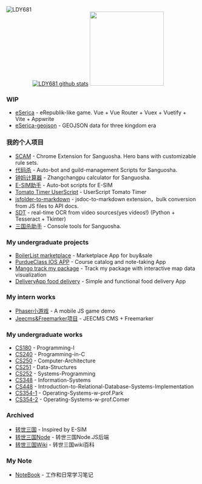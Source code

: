 

<img align="left" src="http://ww1.sinaimg.cn/large/006vZSEGgy1gh80xum1u5j304405s3zs.jpg" alt="LDY681"/>

[![LDY681 github stats](https://github-readme-stats.vercel.app/api?username=LDY681&count_private=true)](https://github.com/LDY681)
<img style="height: 195px;" src="https://github-readme-stats.vercel.app/api/top-langs/?username=LDY681&langs_count=10&layout=compact&custom_title=%22Dayu%20Liu%27s%20Most%20Used%20Languages%22" alt="">

### WIP
- [eSerica](https://github.com/eSericaLab/eSerica) - eRepublik-like game. Vue + Vue Router + Vuex + Vuetify + Vite + Appwrite
- [eSerica-geojson](https://github.com/eSericaLab/eSerica-geojson) - GEOJSON data for three kingdom era

### 我的个人项目
- [SCAM](https://github.com/suanguosha/SCAM) - Chrome Extension for Sanguosha. Hero bans with customizable rule sets.
- [代码杀](https://github.com/LDY681/sgs_scripts) - Auto-bot and guild-management Scripts for Sanguosha.
- [钟妈计算器](https://github.com/LDY681/zhongma-calc) - Zhangchangpu calculator for Sanguosha.
- [E-SIM助手](https://github.com/LDY681/e-sim-zhushou-dev) - Auto-bot scripts for E-SIM
- [Tomato Timer UserScript](https://github.com/LDY681/Tomato-Timer-UserScript) - UserScript Tomato Timer
- [jsfolder-to-markdown](https://github.com/LDY681/jsfolder-to-markdown) - jsdoc-to-markdown extension，bulk conversion from JS files to API docs.
- [SDT](https://github.com/LDY681/Sanguosha-Decker-Tracker) - real-time OCR from video sources(yes videos!) (Python + Tesseract + Tkinter)
- [三国杀助手](https://github.com/LDY681/sgs_zhushou) - Console tools for Sanguosha.

### My undergraduate projects
- [BoilerList marketplace](https://github.com/LDY681/BoilerList) - Marketplace App for buy&sale
- [PurdueClass IOS APP](https://github.com/LDY681/PurdueClass) - Course catalog and note-taking App
- [Mango track my package](https://github.com/LDY681/Mango) - Track my package with interactive map data visualization
- [DeliveryApp food delivery](https://github.com/LDY681/Delivery-app) - Simple and functional food delivery App

### My intern works
- [Phaser小游戏](https://github.com/LDY681/Phaser-Demo) - A mobile JS game demo
- [Jeecms&Freemarker项目]() - JEECMS CMS + Freemarker

### My undergraduate works
- [CS180](https://github.com/LDY681/CS-180-Programming-I) - Programming-I
- [CS240](https://github.com/LDY681/CS-240-Programming-in-C) - Programming-in-C
- [CS250](https://github.com/LDY681/CS-250-Computer-Architecture) - Computer-Architecture
- [CS251](https://github.com/LDY681/CS-251-Data-Structures) - Data-Structures
- [CS252](https://github.com/LDY681/CS-252-Systems-Programming) - Systems-Programming
- [CS348](https://github.com/LDY681/CS-348-Information-Systems) - Information-Systems
- [CS448](https://github.com/LDY681/CS-448-Introduction-to-Relational-Database-Systems-Implementation) - Introduction-to-Relational-Database-Systems-Implementation
- [CS354-1](https://github.com/LDY681/CS-354-Operating-Systems-w-prof.Park) - Operating-Systems-w-prof.Park
- [CS354-2](https://github.com/LDY681/CS-354-Operating-Systems-w-prof.Comer) - Operating-Systems-w-prof.Comer

### Archived
- [转世三国](https://github.com/LDY681/LDY681.github.io) - Inspired by E-SIM
- [转世三国Node](https://github.com/eSericaLab/zssanguo-cloud-node-js) - 转世三国Node.JS后端
- [转世三国Wiki](https://github.com/LDY681/wiki) - 转世三国wiki百科

### My Note
- [NoteBook](https://github.com/LDY681/notebook) - 工作和日常学习笔记
